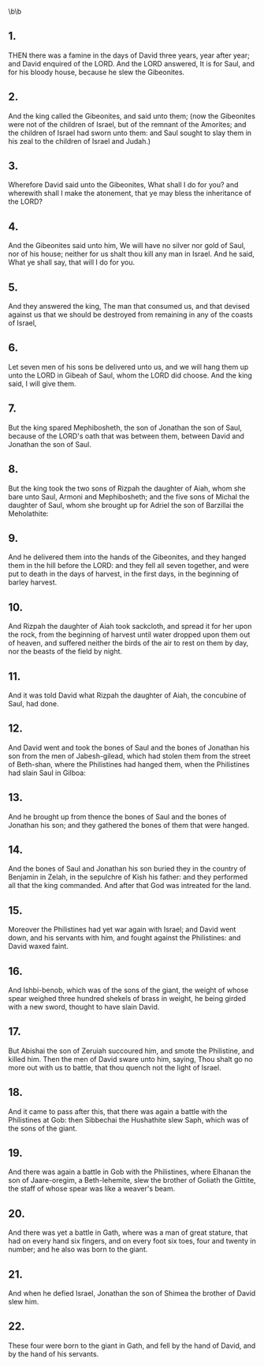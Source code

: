 \b\b
## 1.
THEN there was a famine in the days of David three years, year after year; and David enquired of the LORD.  And the LORD answered, It is for Saul, and for his bloody house, because he slew the Gibeonites.
## 2.
And the king called the Gibeonites, and said unto them; (now the Gibeonites were not of the children of Israel, but of the remnant of the Amorites; and the children of Israel had sworn unto them: and Saul sought to slay them in his zeal to the children of Israel and Judah.)
## 3.
Wherefore David said unto the Gibeonites, What shall I do for you?  and wherewith shall I make the atonement, that ye may bless the inheritance of the LORD?
## 4.
And the Gibeonites said unto him, We will have no silver nor gold of Saul, nor of his house; neither for us shalt thou kill any man in Israel.  And he said, What ye shall say, that will I do for you.
## 5.
And they answered the king, The man that consumed us, and that devised against us that we should be destroyed from remaining in any of the coasts of Israel,
## 6.
Let seven men of his sons be delivered unto us, and we will hang them up unto the LORD in Gibeah of Saul, whom the LORD did choose.  And the king said, I will give them.
## 7.
But the king spared Mephibosheth, the son of Jonathan the son of Saul, because of the LORD's oath that was between them, between David and Jonathan the son of Saul.
## 8.
But the king took the two sons of Rizpah the daughter of Aiah, whom she bare unto Saul, Armoni and Mephibosheth; and the five sons of Michal the daughter of Saul, whom she brought up for Adriel the son of Barzillai the Meholathite:
## 9.
And he delivered them into the hands of the Gibeonites, and they hanged them in the hill before the LORD: and they fell all seven together, and were put to death in the days of harvest, in the first days, in the beginning of barley harvest.
## 10.
And Rizpah the daughter of Aiah took sackcloth, and spread it for her upon the rock, from the beginning of harvest until water dropped upon them out of heaven, and suffered neither the birds of the air to rest on them by day, nor the beasts of the field by night.
## 11.
And it was told David what Rizpah the daughter of Aiah, the concubine of Saul, had done.
## 12.
And David went and took the bones of Saul and the bones of Jonathan his son from the men of Jabesh-gilead, which had stolen them from the street of Beth-shan, where the Philistines had hanged them, when the Philistines had slain Saul in Gilboa:
## 13.
And he brought up from thence the bones of Saul and the bones of Jonathan his son; and they gathered the bones of them that were hanged.
## 14.
And the bones of Saul and Jonathan his son buried they in the country of Benjamin in Zelah, in the sepulchre of Kish his father: and they performed all that the king commanded.  And after that God was intreated for the land.
## 15.
Moreover the Philistines had yet war again with Israel; and David went down, and his servants with him, and fought against the Philistines: and David waxed faint.
## 16.
And Ishbi-benob, which was of the sons of the giant, the weight of whose spear weighed three hundred shekels of brass in weight, he being girded with a new sword, thought to have slain David.
## 17.
But Abishai the son of Zeruiah succoured him, and smote the Philistine, and killed him.  Then the men of David sware unto him, saying, Thou shalt go no more out with us to battle, that thou quench not the light of Israel.
## 18.
And it came to pass after this, that there was again a battle with the Philistines at Gob: then Sibbechai the Hushathite slew Saph, which was of the sons of the giant.
## 19.
And there was again a battle in Gob with the Philistines, where Elhanan the son of Jaare-oregim, a Beth-lehemite, slew the brother of Goliath the Gittite, the staff of whose spear was like a weaver's beam.
## 20.
And there was yet a battle in Gath, where was a man of great stature, that had on every hand six fingers, and on every foot six toes, four and twenty in number; and he also was born to the giant.
## 21.
And when he defied Israel, Jonathan the son of Shimea the brother of David slew him.
## 22.
These four were born to the giant in Gath, and fell by the hand of David, and by the hand of his servants.
